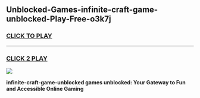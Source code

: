 
## Unblocked-Games-infinite-craft-game-unblocked-Play-Free-o3k7j
<h3>
<a href="https://premium76.site?title=infinite-craft-game-unblocked&ref=24M">CLICK TO PLAY</a></h3>
<hr>

<h3>
<a href="https://premium76.site?title=infinite-craft-game-unblocked&ref=24M">CLICK 2 PLAY</a>
  
</h3>

<a href="https://premium76.site?title=infinite-craft-game-unblocked&ref=24M"><img src="https://clearcache.store/games.png"></a>


**infinite-craft-game-unblocked games unblocked: Your Gateway to Fun and Accessible Online Gaming**

